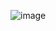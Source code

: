 ![image](https://user-images.githubusercontent.com/72289126/148567390-a09f0932-f7ea-42c7-aee9-5a5093868c9d.png)
